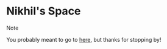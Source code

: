 # Nikhil's Space

> [!NOTE]
> You probably meant to go to [here](index.html), but thanks for stopping by!
